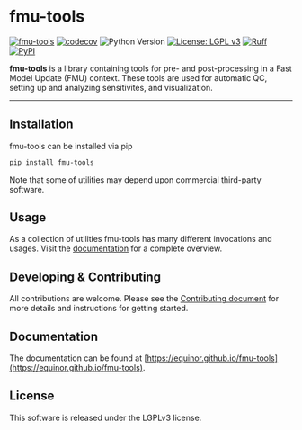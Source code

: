 # fmu-tools

[![fmu-tools](https://github.com/equinor/fmu-tools/actions/workflows/fmu-tools.yml/badge.svg)](https://github.com/equinor/fmu-tools/actions/workflows/fmu-tools.yml)
[![codecov](https://codecov.io/gh/equinor/fmu-tools/branch/master/graph/badge.svg)](https://codecov.io/gh/equinor/fmu-tools)
![Python Version](https://img.shields.io/badge/python-3.8%20|%203.9%20|%203.10%20|%203.11-blue.svg)
[![License: LGPL v3](https://img.shields.io/github/license/equinor/fmu-tools)](https://www.gnu.org/licenses/lgpl-3.0)
[![Ruff](https://img.shields.io/endpoint?url=https://raw.githubusercontent.com/astral-sh/ruff/main/assets/badge/v2.json)](https://github.com/astral-sh/ruff)
[![PyPI](https://img.shields.io/pypi/v/fmu-tools.svg)](https://pypi.org/project/fmu-tools/)

**fmu-tools** is a library containing tools for pre- and post-processing in a
Fast Model Update (FMU) context. These tools are used for automatic QC,
setting up and analyzing sensitivites, and visualization.

---

## Installation

fmu-tools can be installed via pip

```sh
pip install fmu-tools
```

Note that some of utilities may depend upon commercial third-party
software.

## Usage

As a collection of utilities fmu-tools has many different invocations and
usages. Visit the [documentation](https://equinor.github.io/fmu-tools)
for a complete overview.

## Developing & Contributing

All contributions are welcome. Please see the
[Contributing document](https://equinor.github.io/fmu-tools/contributing.html)
for more details and instructions for getting started.

## Documentation

The documentation can be found at
[https://equinor.github.io/fmu-tools](https://equinor.github.io/fmu-tools).

## License

This software is released under the LGPLv3 license.
